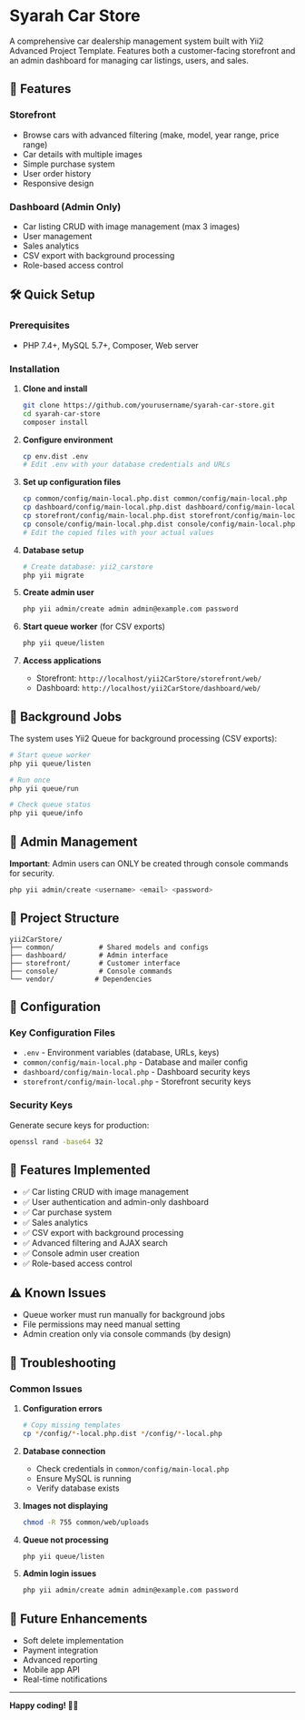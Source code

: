# Syarah Car Store

A comprehensive car dealership management system built with Yii2 Advanced Project Template. Features both a customer-facing storefront and an admin dashboard for managing car listings, users, and sales.

## 🚗 Features

### Storefront
- Browse cars with advanced filtering (make, model, year range, price range)
- Car details with multiple images
- Simple purchase system
- User order history
- Responsive design

### Dashboard (Admin Only)
- Car listing CRUD with image management (max 3 images)
- User management
- Sales analytics
- CSV export with background processing
- Role-based access control

## 🛠️ Quick Setup

### Prerequisites
- PHP 7.4+, MySQL 5.7+, Composer, Web server

### Installation

1. **Clone and install**
   ```bash
   git clone https://github.com/yourusername/syarah-car-store.git
   cd syarah-car-store
   composer install
   ```

2. **Configure environment**
   ```bash
   cp env.dist .env
   # Edit .env with your database credentials and URLs
   ```

3. **Set up configuration files**
   ```bash
   cp common/config/main-local.php.dist common/config/main-local.php
   cp dashboard/config/main-local.php.dist dashboard/config/main-local.php
   cp storefront/config/main-local.php.dist storefront/config/main-local.php
   cp console/config/main-local.php.dist console/config/main-local.php
   # Edit the copied files with your actual values
   ```

4. **Database setup**
   ```bash
   # Create database: yii2_carstore
   php yii migrate
   ```

5. **Create admin user**
   ```bash
   php yii admin/create admin admin@example.com password
   ```

6. **Start queue worker** (for CSV exports)
   ```bash
   php yii queue/listen
   ```

7. **Access applications**
   - Storefront: `http://localhost/yii2CarStore/storefront/web/`
   - Dashboard: `http://localhost/yii2CarStore/dashboard/web/`

## 🔧 Background Jobs

The system uses Yii2 Queue for background processing (CSV exports):

```bash
# Start queue worker
php yii queue/listen

# Run once
php yii queue/run

# Check queue status
php yii queue/info
```

## 👤 Admin Management

**Important**: Admin users can ONLY be created through console commands for security.

```bash
php yii admin/create <username> <email> <password>
```

## 📁 Project Structure

```
yii2CarStore/
├── common/           # Shared models and configs
├── dashboard/        # Admin interface
├── storefront/       # Customer interface
├── console/          # Console commands
└── vendor/          # Dependencies
```

## 🔧 Configuration

### Key Configuration Files
- `.env` - Environment variables (database, URLs, keys)
- `common/config/main-local.php` - Database and mailer config
- `dashboard/config/main-local.php` - Dashboard security keys
- `storefront/config/main-local.php` - Storefront security keys

### Security Keys
Generate secure keys for production:
```bash
openssl rand -base64 32
```

## 🚀 Features Implemented

- ✅ Car listing CRUD with image management
- ✅ User authentication and admin-only dashboard
- ✅ Car purchase system
- ✅ Sales analytics
- ✅ CSV export with background processing
- ✅ Advanced filtering and AJAX search
- ✅ Console admin user creation
- ✅ Role-based access control

## ⚠️ Known Issues

- Queue worker must run manually for background jobs
- File permissions may need manual setting
- Admin creation only via console commands (by design)

## 🔧 Troubleshooting

### Common Issues

1. **Configuration errors**
   ```bash
   # Copy missing templates
   cp */config/*-local.php.dist */config/*-local.php
   ```

2. **Database connection**
   - Check credentials in `common/config/main-local.php`
   - Ensure MySQL is running
   - Verify database exists

3. **Images not displaying**
   ```bash
   chmod -R 755 common/web/uploads
   ```

4. **Queue not processing**
   ```bash
   php yii queue/listen
   ```

5. **Admin login issues**
   ```bash
   php yii admin/create admin admin@example.com password
   ```

## 🚀 Future Enhancements

- Soft delete implementation
- Payment integration
- Advanced reporting
- Mobile app API
- Real-time notifications

---

**Happy coding! 🚗💨**